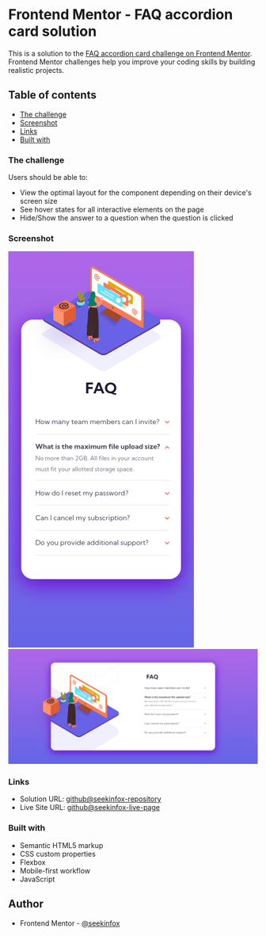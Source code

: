 # Frontend Mentor - FAQ accordion card solution

This is a solution to the [FAQ accordion card challenge on Frontend Mentor](https://www.frontendmentor.io/challenges/faq-accordion-card-XlyjD0Oam). Frontend Mentor challenges help you improve your coding skills by building realistic projects. 

## Table of contents


  - [The challenge](#the-challenge)
  - [Screenshot](#screenshot)
  - [Links](#links)
  - [Built with](#built-with)

### The challenge

Users should be able to:

- View the optimal layout for the component depending on their device's screen size
- See hover states for all interactive elements on the page
- Hide/Show the answer to a question when the question is clicked

### Screenshot

![Mobile view](https://raw.githubusercontent.com/seekinfox/faq-accordion-card-main/main/Screenshot_2021-09-11%20Frontend%20Mentor%20FAQ%20Accordion%20Card.png)
![Desktop view](https://raw.githubusercontent.com/seekinfox/faq-accordion-card-main/main/Screenshot_2021-09-11%20Frontend%20Mentor%20FAQ%20Accordion%20Card(1).png)


### Links

- Solution URL: [github@seekinfox-repository](https://github.com/seekinfox/faq-accordion-card-main)
- Live Site URL: [github@seekinfox-live-page](https://seekinfox.github.io/faq-accordion-card-main/)


### Built with

- Semantic HTML5 markup
- CSS custom properties
- Flexbox
- Mobile-first workflow
- JavaScript

## Author

- Frontend Mentor - [@seekinfox](https://www.frontendmentor.io/profile/seekinfox)
